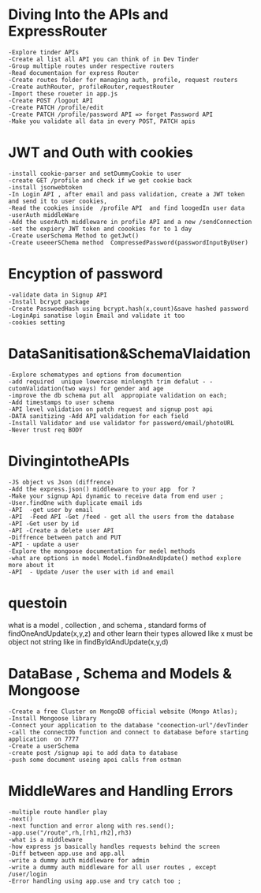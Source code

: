 # Diving Into the APIs and ExpressRouter

    -Explore tinder APIs
    -Create al list all API you can think of in Dev Tinder 
    -Group multiple routes under respective routers
    -Read documentaion for express Router
    -Create routes folder for managing auth, profile, request routers
    -Create authRouter, profileRouter,requestRouter
    -Import these roueter in app.js
    -Create POST /logout API
    -Create PATCH /profile/edit
    -Create PATCH /profile/password API => forget Password API
    -Make you validate all data in every POST, PATCH apis

# JWT and Outh with cookies

    -install cookie-parser and setDummyCookie to user 
    -create GET /profile and check if we get cookie back
    -install jsonwebtoken
    -In Login API , after email and pass validation, create a JWT token and send it to user cookies,
    -Read the cookies inside  /profile API  and find loogedIn user data
    -userAuth middleWare
    -Add the userAuth middleware in profile API and a new /sendConnection
    -set the expiery JWT token and coookies for to 1 day
    -Create userSchema Method to getJwt()
    -Create useeerSChema method  CompressedPassword(passwordInputByUser)

# Encyption of password

    -validate data in Signup API
    -Install bcrypt package
    -Create PasswoedHash using bcrypt.hash(x,count)&save hashed password
    -LoginApi sanatise login Email and validate it too
    -cookies setting 

# DataSanitisation&SchemaVlaidation

    -Explore schematypes and options from documention
    -add required  unique lowercase minlength trim defalut - -cutomValidation(two ways) for gender and age
    -improve the db schema put all  appropiate validation on each;
    -Add timestamps to user schema
    -API level validation on patch request and signup post api 
    -DATA sanitizing -Add API validation for each field
    -Install Validator and use validator for password/email/photoURL
    -Never trust req BODY

# DivingintotheAPIs

    -JS object vs Json (diffrence)
    -Add the express.json() middleware to your app  for ? 
    -Make your signup Api dynamic to receive data from end user ;
    -User.findOne with duplicate email ids 
    -API  -get user by email 
    -API  -Feed API -Get /feed - get all the users from the database
    -API -Get user by id
    -API -Create a delete user API 
    -Diffrence between patch and PUT 
    -API - update a user 
    -Explore the mongoose documentation for medel methods 
    -what are options in model Model.findOneAndUpdate() method explore more about it 
    -API  - Update /user the user with id and email 

# questoin

what is a model , collection , and schema  ,  standard forms of findOneAndUpdate(x,y,z) and other learn their types allowed like x must be object not string like in findByIdAndUpdate(x,y,d)

# DataBase , Schema and Models  & Mongoose

    -Create a free Cluster on MongoDB official website (Mongo Atlas);
    -Install Mongoose library 
    -Connect your application to the database "coonection-url"/devTinder
    -call the connectDb function and connect to database before starting application  on 7777
    -Create a userSchema
    -create post /signup api to add data to database
    -push some document useing apoi calls from ostman 

# MiddleWares and Handling Errors

    -multiple route handler play 
    -next()
    -next function and error along with res.send();
    -app.use("/route",rh,[rh1,rh2],rh3)
    -what is a middleware 
    -how express js basically handles requests behind the screen 
    -Diff between app.use and app.all 
    -write a dummy auth middleware for admin 
    -write a dummy auth middleware for all user routes , except /user/login
    -Error handling using app.use and try catch too ;
